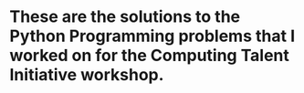 # These are the solutions to the Python Programming problems that I worked on for the Computing Talent Initiative workshop.
